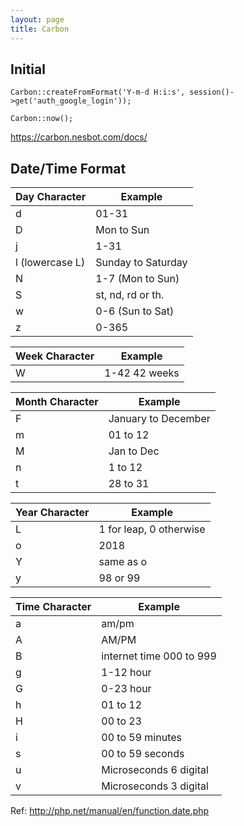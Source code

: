 ```yaml
---
layout: page
title: Carbon
---
```


## Initial

`Carbon::createFromFormat('Y-m-d H:i:s', session()->get('auth_google_login'));`

`Carbon::now();`

https://carbon.nesbot.com/docs/

## Date/Time Format

Day Character | Example 
--- | --- 
d | 01-31
D | Mon to Sun
j | 1-31
l (lowercase L) | Sunday to Saturday
N | 1-7 (Mon to Sun)
S | st, nd, rd or th.
w | 0-6 (Sun to Sat)
z | 0-365

Week Character | Example 
--- | --- 
W | 1-42 42 weeks

Month Character | Example 
--- | --- 
F | January to December
m | 01 to 12
M | Jan to Dec
n | 1 to 12
t | 28 to 31

Year Character | Example 
--- | --- 
L | 1 for leap, 0 otherwise
o | 2018
Y | same as o
y | 98 or 99

Time Character | Example 
--- | --- 
a | am/pm
A | AM/PM
B | internet time 000 to 999
g | 1-12 hour
G | 0-23 hour
h | 01 to 12
H | 00 to 23
i | 00 to 59 minutes
s | 00 to 59 seconds
u | Microseconds 6 digital
v | Microseconds 3 digital


Ref:
http://php.net/manual/en/function.date.php